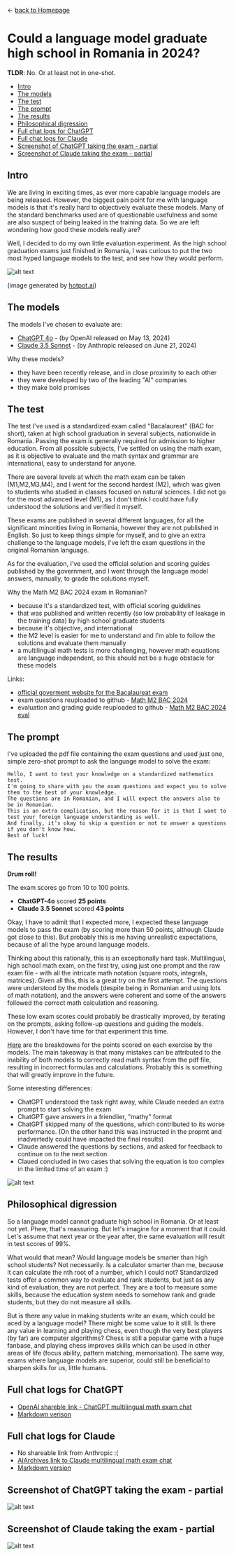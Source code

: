 &leftarrow; [back to Homepage](../index.md)

# Could a language model graduate high school in Romania in 2024?

**TLDR**: No. Or at least not in one-shot.

* [Intro](#intro)
* [The models](#the-models)
* [The test](#the-test)
* [The prompt](#the-prompt)
* [The results](#the-results)
* [Philosophical digression](#philosophical-digression)
* [Full chat logs for ChatGPT](#full-chat-logs-for-chatgpt)
* [Full chat logs for Claude](#full-chat-logs-for-claude)
* [Screenshot of ChatGPT taking the exam - partial](#screenshot-of-chatgpt-taking-the-exam---partial)
* [Screenshot of Claude taking the exam - partial](#screenshot-of-claude-taking-the-exam---partial)

## Intro
We are living in exciting times, as ever more capable language models are being released. However, the biggest pain point for me with language models is that it's really hard to objectively evaluate these models. Many of the standard benchmarks used are of questionable usefulness and some are also suspect of being leaked in the training data. So we are left wondering how good these models really are?

Well, I decided to do my own little evaluation experiment. As the high school graduation exams just finished in Romania, I was curious to put the two most hyped language models to the test, and see how they would perform.

![alt text](robo_exam.png "A robot taking an exam")

(image generated by [hotpot.ai](hotpot.ai/art-generator))

## The models

The models I've chosen to evaluate are:
- [ChatGPT 4o](https://openai.com/index/gpt-4o-and-more-tools-to-chatgpt-free) - (by OpenAI released on May 13, 2024)
- [Claude 3.5 Sonnet](https://www.anthropic.com/news/claude-3-5-sonnet) - (by Anthropic released on June 21, 2024)

Why these models?
- they have been recently release, and in close proximity to each other
- they were developed by two of the leading "AI" companies
- they make bold promises

## The test

The test I've used is a standardized exam called "Bacalaureat" (BAC for short), taken at high school graduation in several subjects, nationwide in Romania. Passing the exam is generally required for admission to higher education. From all possible subjects, I've settled on using the math exam, as it is objective to evaluate and the math syntax and grammar are international, easy to understand for anyone.

There are several levels at which the math exam can be taken (M1,M2,M3,M4), and I went for the second hardest (M2), which was given to students who studied in classes focused on natural sciences. I did not go for the most advanced level (M1), as I don't think I could have fully understood the solutions and verified it myself.

These exams are published in several different languages, for all the significant minorities living in Romania, however they are not published in English. So just to keep things simple for myself, and to give an extra challenge to the language models, I've left the exam questions in the original Romanian language.

As for the evaluation, I've used the official solution and scoring guides published by the government, and I went through the language model answers, manually, to grade the solutions myself.

Why the Math M2 BAC 2024 exam in Romanian?
- because it's a standardized test, with official scoring guidelines
- that was published and written recently (so low probability of leakage in the training data) by high school graduate students
- because it's objective, and international
- the M2 level is easier for me to understand and I'm able to follow the solutions and evaluate them manually
- a multilingual math tests is more challenging, however math equations are language independent, so this should not be a huge obstacle for these models

Links:
- [official goverment website for the Bacalaureat exam](http://subiecte2024.edu.ro/2024/bacalaureat/Subiecte_si_bareme/)
- exam questions reuploaded to github - [Math M2 BAC 2024](https://github.com/semmi88/semmi88.github.io/blob/master/blog_posts/mat_st-nat_2024_LRO.pdf)
- evaluation and grading guide reuploaded to github - [Math M2 BAC 2024 eval](https://github.com/semmi88/semmi88.github.io/blob/master/blog_posts/mat_st-nat_2024_bar_LRO.pdf)

## The prompt

I've uploaded the pdf file containing the exam questions and used just one, simple zero-shot prompt to ask the language model to solve the exam:

```
Hello, I want to test your knowledge on a standardized mathematics test.
I'm going to share with you the exam questions and expect you to solve them to the best of your knowledge.
The questions are in Romanian, and I will expect the answers also to be in Romanian.
This is an extra complication, but the reason for it is that I want to test your foreign language understanding as well.
And finally, it's okay to skip a question or not to answer a questions if you don't know how.
Best of luck!
```

## The results

**Drum roll!**

The exam scores go from 10 to 100 points.
- **ChatGPT-4o** scored **25 points**
- **Claude 3.5 Sonnet** scored **43 points**


Okay, I have to admit that I expected more, I expected these language models to pass the exam (by scoring more than 50 points, although Claude got close to this). But probably this is me having unrealistic expectations, because of all the hype around language models.

Thinking about this rationally, this is an exceptionally hard task. Multilingual, high school math exam, on the first try, using just one prompt and the raw exam file - with all the intricate math notation (square roots, integrals, matrices). Given all this, this is a great try on the first attempt. The questions were understood by the models (despite being in Romanian and using lots of math notation), and the answers were coherent and some of the answers followed the correct math calculation and reasoning. 

These low exam scores could probably be drastically improved, by iterating on the prompts, asking follow-up questions and guiding the models. However, I don't have time for that experiment this time.

[Here](https://github.com/semmi88/semmi88.github.io/blob/master/blog_posts/llm_eval_scores.pdf) are the breakdowns for the points scored on each exercise by the models. The main takeaway is that many mistakes can be attributed to the inability of both models to correctly read math syntax from the pdf file, resulting in incorrect formulas and calculations. Probably this is something that will greatly improve in the future.

Some interesting differences:
- ChatGPT understood the task right away, while Claude needed an extra prompt to start solving the exam
- ChatGPT gave answers in a friendlier, "mathy" format
- ChatGPT skipped many of the questions, which contributed to its worse performance. (On the other hand this was instructed in the propmt and inadvertedly could have impacted the final results)
- Claude answered the questions by sections, and asked for feedback to continue on to the next section
- Claued concluded in two cases that solving the equation is too complex in the limited time of an exam :) 

![alt text](llm_eval_scores.png "Exam scores for the two language models")


## Philosophical digression

So a language model cannot graduate high school in Romania. Or at least not yet. Phew, that's reassuring. But let's imagine for a moment that it could. Let's assume that next year or the year after, the same evaluation will result in test scores of 99%.

What would that mean? Would language models be smarter than high school students?
Not necessarily. Is a calculator smarter than me, because it can calculate the nth root of a number, which I could not? Standardized tests offer a common way to evaluate and rank students, but just as any kind of evaluation, they are not perfect. They are a tool to measure some skills, because the education system needs to somehow rank and grade students, but they do not measure all skills.

But is there any value in making students write an exam, which could be aced by a language model? There might be some value to it still. Is there any value in learning and playing chess, even though the very best players (by far) are computer algorithms? Chess is still a popular game with a huge fanbase, and playing chess improves skills which can be used in other areas of life (focus ability, pattern matching, memorisation). The same way, exams where language models are superior, could still be beneficial to sharpen skills for us, little humans.

## Full chat logs for ChatGPT

- [OpenAI shareble link - ChatGPT multilingual math exam chat](https://chatgpt.com/share/ad0aa15a-866b-4089-8a6e-17dd321ef752)
- [Markdown verison](https://github.com/semmi88/semmi88.github.io/blob/master/blog_posts/chatgpt_full_math_exam_chat_log.md)

## Full chat logs for Claude

- No shareable link from Anthropic :(
- [AIArchives link to Claude multilingual math exam chat](https://aiarchives.org/id/yEYka1cLaJqBqobx5BOV)
- [Markdown version](https://github.com/semmi88/semmi88.github.io/blob/master/blog_posts/claude_full_math_exam_chat_log.md)

## Screenshot of ChatGPT taking the exam - partial

![alt text](chatgpt_math_exam.png "ChatGPT math exam prompt and answer")

## Screenshot of Claude taking the exam - partial

![alt text](claude_math_exam.png "Claude math exam prompt and answer")
